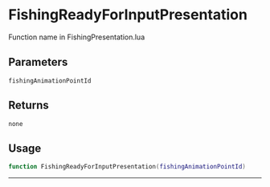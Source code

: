 # FishingReadyForInputPresentation
Function name in FishingPresentation.lua
## Parameters
`fishingAnimationPointId`
## Returns
`none`
## Usage
```lua
function FishingReadyForInputPresentation(fishingAnimationPointId)
```
---
